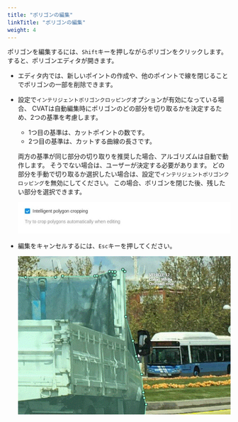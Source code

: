 ```yaml
---
title: "ポリゴンの編集"
linkTitle: "ポリゴンの編集"
weight: 4
---
```


ポリゴンを編集するには、`Shift`キーを押しながらポリゴンをクリックします。すると、ポリゴンエディタが開きます。

- エディタ内では、新しいポイントの作成や、他のポイントで線を閉じることでポリゴンの一部を削除できます。
- 設定で`インテリジェントポリゴンクロッピング`オプションが有効になっている場合、
  CVATは自動編集時にポリゴンのどの部分を切り取るかを決定するため、2つの基準を考慮します。
  - 1つ目の基準は、カットポイントの数です。
  - 2つ目の基準は、カットする曲線の長さです。

  両方の基準が同じ部分の切り取りを推奨した場合、アルゴリズムは自動で動作します。
  そうでない場合は、ユーザーが決定する必要があります。
  どの部分を手動で切り取るか選択したい場合は、設定で`インテリジェントポリゴンクロッピング`を無効にしてください。
  この場合、ポリゴンを閉じた後、残したい部分を選択できます。

  ![](/images/image209.jpg)

- 編集をキャンセルするには、`Esc`キーを押してください。

  ![](/images/gif007_mapillary_vistas.gif)
